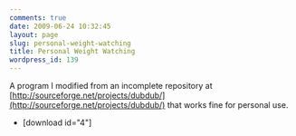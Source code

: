 ```yaml
---
comments: true
date: 2009-06-24 10:32:45
layout: page
slug: personal-weight-watching
title: Personal Weight Watching
wordpress_id: 139
---
```


A program I modified from an incomplete repository at [http://sourceforge.net/projects/dubdub/](http://sourceforge.net/projects/dubdub/) that works fine for personal use.



	
  * [download id="4"]


